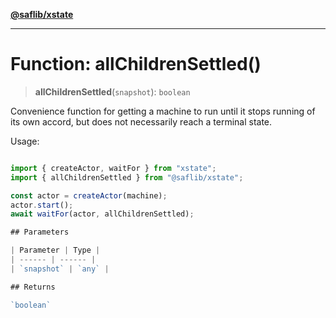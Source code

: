 [**@saflib/xstate**](../index.md)

---

# Function: allChildrenSettled()

> **allChildrenSettled**(`snapshot`): `boolean`

Convenience function for getting a machine to run until it stops running of its own accord,
but does not necessarily reach a terminal state.

Usage:

```ts

import { createActor, waitFor } from "xstate";
import { allChildrenSettled } from "@saflib/xstate";

const actor = createActor(machine);
actor.start();
await waitFor(actor, allChildrenSettled);

## Parameters

| Parameter | Type |
| ------ | ------ |
| `snapshot` | `any` |

## Returns

`boolean`
```

